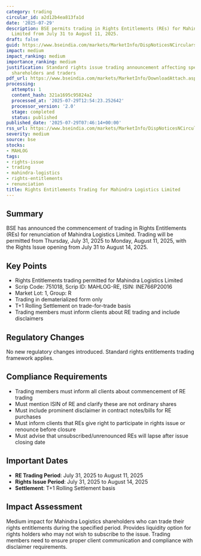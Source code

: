 ```yaml
---
category: trading
circular_id: a2d12b4ea813fa1d
date: '2025-07-29'
description: BSE permits trading in Rights Entitlements (REs) for Mahindra Logistics
  Limited from July 31 to August 11, 2025.
draft: false
guid: https://www.bseindia.com/markets/MarketInfo/DispNoticesNCirculars.aspx?Noticeid={253B0A11-2B12-4981-8F66-7E3573A509A6}&noticeno=20250729-9&dt=07/29/2025&icount=9&totcount=40&flag=0
impact: medium
impact_ranking: medium
importance_ranking: medium
justification: Standard rights issue trading announcement affecting specific company
  shareholders and traders
pdf_url: https://www.bseindia.com/markets/MarketInfo/DownloadAttach.aspx?id=20250729-9&attachedId=
processing:
  attempts: 1
  content_hash: 321a1695c95824a2
  processed_at: '2025-07-29T12:54:23.252642'
  processor_version: '2.0'
  stage: completed
  status: published
published_date: '2025-07-29T07:46:14+00:00'
rss_url: https://www.bseindia.com/markets/MarketInfo/DispNoticesNCirculars.aspx?Noticeid={253B0A11-2B12-4981-8F66-7E3573A509A6}&noticeno=20250729-9&dt=07/29/2025&icount=9&totcount=40&flag=0
severity: medium
source: bse
stocks:
- MAHLOG
tags:
- rights-issue
- trading
- mahindra-logistics
- rights-entitlements
- renunciation
title: Rights Entitlements Trading for Mahindra Logistics Limited
---
```


## Summary

BSE has announced the commencement of trading in Rights Entitlements (REs) for renunciation of Mahindra Logistics Limited. Trading will be permitted from Thursday, July 31, 2025 to Monday, August 11, 2025, with the Rights Issue opening from July 31 to August 14, 2025.

## Key Points

- Rights Entitlements trading permitted for Mahindra Logistics Limited
- Scrip Code: 751018, Scrip ID: MAHLOG-RE, ISIN: INE766P20016
- Market Lot: 1, Group: R
- Trading in dematerialized form only
- T+1 Rolling Settlement on trade-for-trade basis
- Trading members must inform clients about RE trading and include disclaimers

## Regulatory Changes

No new regulatory changes introduced. Standard rights entitlements trading framework applies.

## Compliance Requirements

- Trading members must inform all clients about commencement of RE trading
- Must mention ISIN of RE and clarify these are not ordinary shares
- Must include prominent disclaimer in contract notes/bills for RE purchases
- Must inform clients that REs give right to participate in rights issue or renounce before closure
- Must advise that unsubscribed/unrenounced REs will lapse after issue closing date

## Important Dates

- **RE Trading Period**: July 31, 2025 to August 11, 2025
- **Rights Issue Period**: July 31, 2025 to August 14, 2025
- **Settlement**: T+1 Rolling Settlement basis

## Impact Assessment

Medium impact for Mahindra Logistics shareholders who can trade their rights entitlements during the specified period. Provides liquidity option for rights holders who may not wish to subscribe to the issue. Trading members need to ensure proper client communication and compliance with disclaimer requirements.